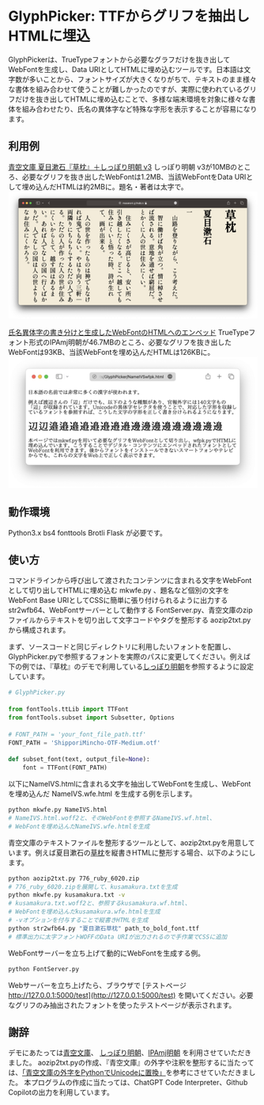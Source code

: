 GlyphPicker: TTFからグリフを抽出しHTMLに埋込
===

GlyphPickerは、TrueTypeフォントから必要なグラフだけを抜き出してWebFontを生成し、Data URIとしてHTMLに埋め込むツールです。日本語は文字数が多いことから、フォントサイズが大きくなりがちで、テキストのまま様々な書体を組み合わせて使うことが難しかったのですが、実際に使われているグリフだけを抜き出してHTMLに埋め込むことで、多様な端末環境を対象に様々な書体を組み合わせたり、氏名の異体字など特殊な字形を表示することが容易になります。

利用例
---

[青空文庫 夏目漱石『草枕』＋しっぽり明朝 v3](kusamakura.wfe.html)
しっぽり明朝 v3が10MBのところ、必要なグリフを抜き出したWebFontは1.2MB、当該WebFontをData URIとして埋め込んだHTMLは約2MBに。題名・著者は太字で。
![青空文庫 夏目漱石『草枕』＋しっぽり明朝 v3](kusamakura.png)

[氏名異体字の書き分けと生成したWebFontのHTMLへのエンベッド](NameIVSwfpk.html)
TrueTypeフォント形式のIPAmj明朝が46.7MBのところ、必要なグリフを抜き出したWebFontは93KB、当該WebFontを埋め込んだHTMLは126KBに。
![氏名異体字の書き分けと生成したWebFontのHTMLへのエンベッド](nameivs.png)

動作環境
---

Python3.x bs4 fonttools Brotli Flask が必要です。

使い方
---
コマンドラインから呼び出して渡されたコンテンツに含まれる文字をWebFontとして切り出してHTMLに埋め込む mkwfe.py 、題名など個別の文字をWebFont Base URIとしてCSSに簡単に張り付けられるように出力する str2wfb64、WebFontサーバーとして動作する FontServer.py、青空文庫のzipファイルからテキストを切り出して文字コードやタグを整形する aozip2txt.py から構成されます。

まず、ソースコードと同じディレクトリに利用したいフォントを配置し、GlyphPicker.pyで参照するフォントを実際のパスに変更してください。例えば下の例では、『草枕』のデモで利用している[しっぽり明朝](https://fontdasu.com/shippori-mincho/)を参照するように設定しています。

``` python
# GlyphPicker.py

from fontTools.ttLib import TTFont
from fontTools.subset import Subsetter, Options

# FONT_PATH = 'your_font_file_path.ttf'
FONT_PATH = 'ShipporiMincho-OTF-Medium.otf'

def subset_font(text, output_file=None):
    font = TTFont(FONT_PATH)
```

以下にNameIVS.htmlに含まれる文字を抽出してWebFontを生成し、WebFontを埋め込んだ NameIVS.wfe.html を生成する例を示します。

``` bash
python mkwfe.py NameIVS.html
# NameIVS.html.woff2と、そのWebFontを参照するNameIVS.wf.html、
# WebFontを埋め込んだNameIVS.wfe.htmlを生成
```

青空文庫のテキストファイルを整形するツールとして、aozip2txt.pyを用意しています。例えば夏目漱石の[草枕](https://www.aozora.gr.jp/cards/000148/files/776_ruby_6020.zip)を縦書きHTMLに整形する場合、以下のようにします。

``` bash
python aozip2txt.py 776_ruby_6020.zip
# 776_ruby_6020.zipを展開して、kusamakura.txtを生成
python mkwfe.py kusamakura.txt -v
# kusamakura.txt.woff2と、参照するkusamakura.wf.html、
# WebFontを埋め込んだkusamakura.wfe.htmlを生成
# -vオプションを付与することで縦書きHTMLを生成
python str2wfb64.py "夏目漱石草枕" path_to_bold_font.ttf
# 標準出力に太字フォントWOFFのData URIが出力されるので手作業でCSSに追加
```

WebFontサーバーを立ち上げて動的にWebFontを生成する例。

``` bash
python FontServer.py
```

Webサーバーを立ち上げたら、ブラウザで [テストページ http://127.0.0.1:5000/test](http://127.0.0.1:5000/test) を開いてください。必要なグリフのみ抽出されたフォントを使ったテストページが表示されます。

謝辞
---

デモにあたっては[青空文庫](https://www.aozora.gr.jp/)、 [しっぽり明朝](https://fontdasu.com/shippori-mincho/)、[IPAmj明朝](https://moji.or.jp/mojikiban/font/) を利用させていただきました。
aozip2txt.pyの作成、『青空文庫』の外字や注釈を整形するに当たっては、[「青空文庫の外字をPythonでUnicodeに置換」](https://qiita.com/kichiki/items/bb65f7b57e09789a05ce)を参考にさせていただきました。
本プログラムの作成に当たっては、ChatGPT Code Interpreter、Github Copilotの出力を利用しています。
